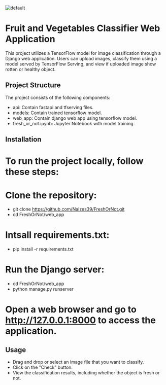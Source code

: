![default](https://github.com/user-attachments/assets/21d3f8ed-1bed-44ba-a99b-80c0cfa37326)

# Fruit and Vegetables Classifier Web Application

This project utilizes a TensorFlow model for image classification through a Django web application. Users can upload images, classify them using a model served by TensorFlow Serving, and view if uploaded image show rotten or healthy object.

## Project Structure

The project consists of the following components:

-  api: Contain fastapi and tfserving files.
-  models: Contain trained tensorflow model.
-  web_app: Contain django web app using tensorflow model.
-  fresh_or_not.ipynb: Jupyter Notebook with model training.

## Installation

# To run the project locally, follow these steps:

# Clone the repository:
  - git clone https://github.com/Naizes39/FreshOrNot.git
  - cd FreshOrNot/web_app
  
# Intsall requirements.txt:
  - pip install -r requirements.txt

# Run the Django server:
  - cd FreshOrNot/web_app
  - python manage.py runserver
# Open a web browser and go to http://127.0.0.1:8000 to access the application.

## Usage
  - Drag and drop or select an image file that you want to classify.
  - Click on the "Check" button.
  - View the classification results, including whether the object is fresh or not.
